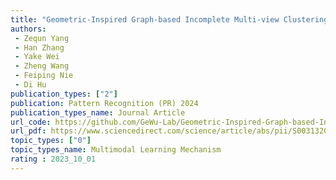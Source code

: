 ```yaml
---  
title: "Geometric-Inspired Graph-based Incomplete Multi-view Clustering"  
authors:  
 - Zequn Yang
 - Han Zhang
 - Yake Wei
 - Zheng Wang
 - Feiping Nie
 - Di Hu
publication_types: ["2"]  
publication: Pattern Recognition (PR) 2024
publication_types_name: Journal Article    
url_code: https://github.com/GeWu-Lab/Geometric-Inspired-Graph-based-Incomplete-Multi-view-Clustering
url_pdf: https://www.sciencedirect.com/science/article/abs/pii/S0031320323007793?dgcid=rss_sd_all
topic_types: ["0"]
topic_types_name: Multimodal Learning Mechanism
rating : 2023_10_01
---  
```

